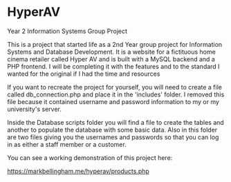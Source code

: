 # HyperAV
Year 2 Information Systems Group Project

This is a project that started life as a 2nd Year group project for Information Systems and Database Development. It is a website for a fictituous home cinema retailer called Hyper AV and is built with a MySQL backend and a PHP frontend. I will be completing it with the features and to the standard I wanted for the original if I had the time and resources

If you want to recreate the project for yourself, you will need to create a file called db_connection.php and place it in the 'includes' folder. I removed this file because it contained username and password information to my or my university's server.

Inside the Database scripts folder you will find a file to create the tables and another to populate the database with some basic data. Also in this folder are two files giving you the usernames and passwords so that you can log in as either a staff member or a customer.

You can see a working demonstration of this project here:

https://markbellingham.me/hyperav/products.php
